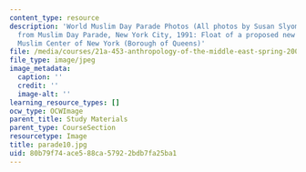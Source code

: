 ```yaml
---
content_type: resource
description: 'World Muslim Day Parade Photos (All photos by Susan Slyomovics): Photos
  from Muslim Day Parade, New York City, 1991: Float of a proposed new building, the
  Muslim Center of New York (Borough of Queens)'
file: /media/courses/21a-453-anthropology-of-the-middle-east-spring-2004/80b79f74ace588ca57922bdb7fa25ba1_parade10.jpg
file_type: image/jpeg
image_metadata:
  caption: ''
  credit: ''
  image-alt: ''
learning_resource_types: []
ocw_type: OCWImage
parent_title: Study Materials
parent_type: CourseSection
resourcetype: Image
title: parade10.jpg
uid: 80b79f74-ace5-88ca-5792-2bdb7fa25ba1
---
```

